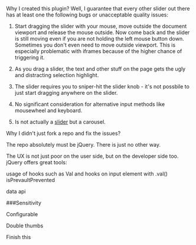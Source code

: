 

Why I created this plugin? Well, I guarantee that every other slider out there has at least one the following bugs or unacceptable quality issues:

1. Start dragging the slider with your mouse, move outside the document viewport and release the mouse outside.
Now come back and the slider is still moving even if you are not holding the left mouse button down. Sometimes
you don't even need to move outside viewport. This is especially problematic with iframes because of the higher 
chance of triggering it.

2. As you drag a slider, the text and other stuff on the page gets the ugly and distracting selection highlight.

3. The slider requires you to sniper-hit the slider knob - it's not possbile to just start dragging anywhere on the slider.

4. No significant consideration for alternative input methods like mousewheel and keyboard.

5. Is not actually a [slider](http://en.wikipedia.org/wiki/Slider_\(computing\)) but a carousel.

Why I didn't just fork a repo and fix the issues?

The repo absolutely must be jQuery. There is just no other way.

The UX is not just poor on the user side, but on the developer side too. jQuery offers great tools:

usage of hooks such as Val and hooks on input element with .val()
isPrevaultPrevented

data api




###Sensitivity

Configurable

Double thumbs

Finish this